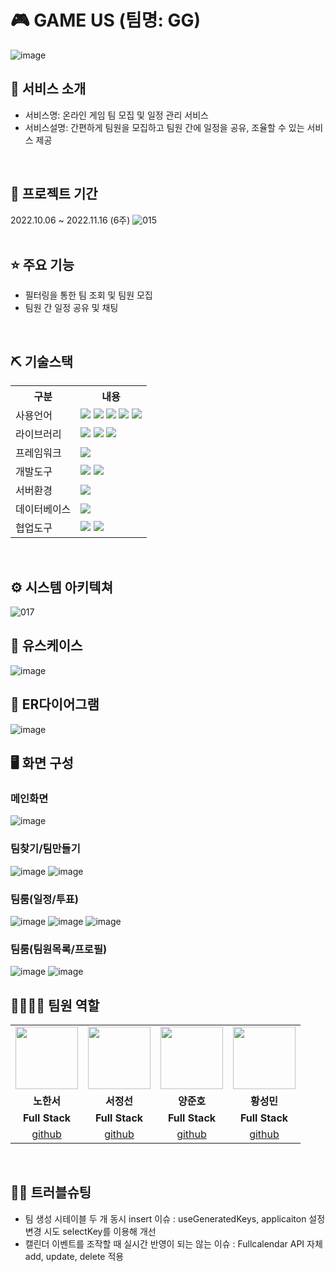 # 🎮 GAME US (팀명: GG)
![image](https://user-images.githubusercontent.com/112371684/202656918-95d247eb-93c2-4732-99ad-186ab412cb3a.png)

## 👀 서비스 소개
* 서비스명: 온라인 게임 팀 모집 및 일정 관리 서비스
* 서비스설명: 간편하게 팀원을 모집하고 팀원 간에 일정을 공유, 조율할 수 있는 서비스 제공
<br>

## 📅 프로젝트 기간
2022.10.06 ~ 2022.11.16 (6주)
![015](https://user-images.githubusercontent.com/112401561/202659667-6c85299e-bf3f-4ab7-ac97-018c1a420f9c.png)
<br>
<br>

## ⭐ 주요 기능
* 필터링을 통한 팀 조회 및 팀원 모집
* 팀원 간 일정 공유 및 채팅
<br>

## ⛏ 기술스택
<table>
    <tr>
        <th>구분</th>
        <th>내용</th>
    </tr>
    <tr>
        <td>사용언어</td>
        <td>
            <img src="https://img.shields.io/badge/Java-007396?style=for-the-badge&logo=java&logoColor=white"/>
            <img src="https://img.shields.io/badge/HTML5-E34F26?style=for-the-badge&logo=HTML5&logoColor=white"/>
            <img src="https://img.shields.io/badge/CSS3-1572B6?style=for-the-badge&logo=CSS3&logoColor=white"/>
            <img src="https://img.shields.io/badge/JavaScript-F7DF1E?style=for-the-badge&logo=JavaScript&logoColor=white"/>
            <img src="https://img.shields.io/badge/React-61DAFB?style=for-the-badge&logo=React&logoColor=black">
        </td>
    </tr>
    <tr>
        <td>라이브러리</td>
        <td>
            <img src="https://img.shields.io/badge/BootStrap-7952B3?style=for-the-badge&logo=BootStrap&logoColor=white"/>
            <img src="https://img.shields.io/badge/React_Router-CA4245?style=for-the-badge&logo=react-router&logoColor=white">
            <img src="https://img.shields.io/badge/Axios-007CE2?style=for-the-badge&logo=axios&logoColor=white" >
        </td>
    </tr>
    <tr>
        <td>프레임워크</td>
        <td>
            <img src="https://img.shields.io/badge/Spring Boot-6DB33F?style=for-the-badge&logo=Spring Boot&logoColor=white"/>
        </td>
    </tr>
    <tr>
        <td>개발도구</td>
        <td>
            <img src="https://img.shields.io/badge/Eclipse-2C2255?style=for-the-badge&logo=Eclipse&logoColor=white"/>
            <img src="https://img.shields.io/badge/VSCode-007ACC?style=for-the-badge&logo=VisualStudioCode&logoColor=white"/>
        </td>
    </tr>
    <tr>
        <td>서버환경</td>
        <td>
            <img src="https://img.shields.io/badge/Apache Tomcat-D22128?style=for-the-badge&logo=Apache Tomcat&logoColor=white"/>
        </td>
    </tr>
    <tr>
        <td>데이터베이스</td>
        <td>
            <img src="https://img.shields.io/badge/MySQL-4479A1?style=for-the-badge&logo=MySQL&logoColor=white"/>
        </td>
    </tr>
    <tr>
        <td>협업도구</td>
        <td>
            <img src="https://img.shields.io/badge/GitHub-181717?style=for-the-badge&logo=GitHub&logoColor=white"/>
            <img src="https://img.shields.io/badge/Slack-4A154B?style=flat-square&logo=Slack&logoColor=white"/>
        </td>
    </tr>
</table>


<br>

## ⚙ 시스템 아키텍쳐
![017](https://user-images.githubusercontent.com/112401561/202659720-92f6d6e2-da06-4def-a8c0-c8ee3c3ffa23.png)
<br>

## 📌 유스케이스
![image](https://user-images.githubusercontent.com/112401561/202659294-1d8ebd64-1b6b-4c11-b09f-c2482bc57e93.png)
<br>

## 📌 ER다이어그램
![image](https://user-images.githubusercontent.com/112401561/202659106-fa9dc8ea-c386-4700-bc58-bf6427d85f38.png)
<br>

## 🖥 화면 구성

### 메인화면
![image](https://user-images.githubusercontent.com/112401561/216873513-17e84d60-cea1-4fa5-b865-5632e050f033.png)
<br>

### 팀찾기/팀만들기
![image](https://user-images.githubusercontent.com/112401561/216873643-47c62ddb-8dd9-4bc3-9a6b-7731eb109d61.png)
![image](https://user-images.githubusercontent.com/112401561/216873719-868ccb90-9ba8-4d2b-bc6a-b4cabe3f7ca6.png)
<br>

### 팀룸(일정/투표)
![image](https://user-images.githubusercontent.com/112401561/216873857-0fae749a-3a68-4591-bc54-35ee73decc7d.png)
![image](https://user-images.githubusercontent.com/112401561/216873911-4da04d90-a2a5-4725-9b3c-14d985d8c7ce.png)
![image](https://user-images.githubusercontent.com/112401561/216873981-c91f57ef-1fff-4fd8-923a-d49dbf911adb.png)
<br>

### 팀룸(팀원목록/프로필)
![image](https://user-images.githubusercontent.com/112401561/216874254-332e2b73-8705-49db-808c-0efec2307180.png)
![image](https://user-images.githubusercontent.com/112401561/216874683-2859995f-da02-46f4-894b-4cf3702bd7e1.png)
<br>

### 

## 👨‍👩‍👦‍👦 팀원 역할
<table>
  <tr>
    <td align="center"><img src="https://item.kakaocdn.net/do/fd49574de6581aa2a91d82ff6adb6c0115b3f4e3c2033bfd702a321ec6eda72c" width="100" height="100"/></td>
    <td align="center"><img src="https://mb.ntdtv.kr/assets/uploads/2019/01/Screen-Shot-2019-01-08-at-4.31.55-PM-e1546932545978.png" width="100" height="100"/></td>
    <td align="center"><img src="https://mblogthumb-phinf.pstatic.net/20160127_177/krazymouse_1453865104404DjQIi_PNG/%C4%AB%C4%AB%BF%C0%C7%C1%B7%BB%C1%EE_%B6%F3%C0%CC%BE%F0.png?type=w2" width="100" height="100"/></td>
    <td align="center"><img src="https://i.pinimg.com/236x/ed/bb/53/edbb53d4f6dd710431c1140551404af9.jpg" width="100" height="100"/></td>
  </tr>
  <tr>
    <td align="center"><strong>노한서</strong></td>
    <td align="center"><strong>서정선</strong></td>
    <td align="center"><strong>양준호</strong></td>
    <td align="center"><strong>황성민</strong></td>
  </tr>
  <tr>
    <td align="center"><b>Full Stack</b></td>
    <td align="center"><b>Full Stack</b></td>
    <td align="center"><b>Full Stack</b></td>
    <td align="center"><b>Full Stack</b></td>
  </tr>
  <tr>
    <td align="center"><a href="https://github.com/ignaciocha" target='_blank'>github</a></td>
    <td align="center"><a href="https://github.com/slowarirang" target='_blank'>github</a></td>
    <td align="center"><a href="https://github.com/yangjunho444" target='_blank'>github</a></td>
    <td align="center"><a href="https://github.com/foroh1504" target='_blank'>github</a></td>
  </tr>
</table>
<br>

## 🤾‍♂️ 트러블슈팅 
* 팀 생성 시테이블 두 개 동시 insert 이슈 : useGeneratedKeys, applicaiton 설정 변경 시도 selectKey를 이용해 개선
* 캘린더 이벤트를 조작할 때 실시간 반영이 되는 않는 이슈 : Fullcalendar API 자체 add, update, delete 적용
 <br>
